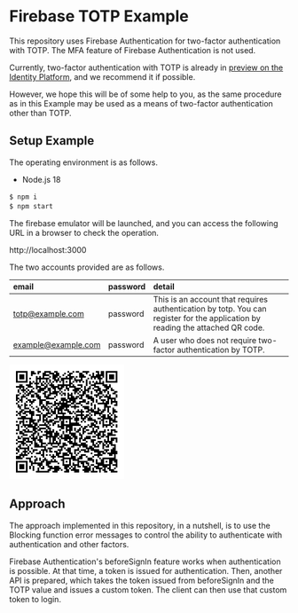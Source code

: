 # Firebase TOTP Example

This repository uses Firebase Authentication for two-factor authentication with TOTP.
The MFA feature of Firebase Authentication is not used.

Currently, two-factor authentication with TOTP is already in [preview on the Identity Platform](https://cloud.google.com/identity-platform/docs/admin/enabling-totp-mfa?hl=ja), and we recommend it if possible.

However, we hope this will be of some help to you, as the same procedure as in this Example may be used as a means of two-factor authentication other than TOTP.

## Setup Example

The operating environment is as follows.

* Node.js 18

```bash
$ npm i
$ npm start
```

The firebase emulator will be launched, and you can access the following URL in a browser to check the operation.

http://localhost:3000

The two accounts provided are as follows.

|email|password|detail|
|:--|:--|:--|
|totp@example.com|password|This is an account that requires authentication by totp. You can register for the application by reading the attached QR code.|
|example@example.com|password|A user who does not require two-factor authentication by TOTP.|

![otpauth://totp/FirebaseTOTPExample:totp@example.com?secret=JV3EMUTFGV2DC5KRKFJFSV2FKJIWC6THNBEVG2DQPFLUE===&issuer=FirebaseTOTPExample](./docs/images/totp-auth.png)

## Approach

The approach implemented in this repository, in a nutshell, is to use the Blocking function error messages to control the ability to authenticate with authentication and other factors.

Firebase Authentication's beforeSignIn feature works when authentication is possible.
At that time, a token is issued for authentication.
Then, another API is prepared, which takes the token issued from beforeSignIn and the TOTP value and issues a custom token.
The client can then use that custom token to login.

